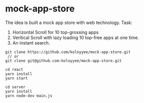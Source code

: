 # mock-app-store


The idea is built a mock app store with web technology.
Task:
 
1. Horizontal Scroll for 10 top-grossing apps
2. Veritical Scroll with lazy loading 10 top-free apps at one time.
3. An instant search.

```
git clone https://github.com/koloyyee/mock-app-store.git 
 // or
git clone git@github.com:koloyyee/mock-app-store.git

cd react 
yarn install
yarn start

cd server
yarn install
yarn node-dev main.js
```
